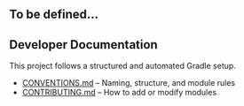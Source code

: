 To be defined...
---

## Developer Documentation

This project follows a structured and automated Gradle setup.

-  [CONVENTIONS.md](./CONVENTIONS.md) – Naming, structure, and module rules
-  [CONTRIBUTING.md](./CONTRIBUTING.md) – How to add or modify modules
